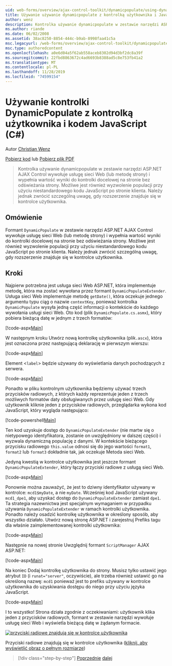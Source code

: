 ```yaml
---
uid: web-forms/overview/ajax-control-toolkit/dynamicpopulate/using-dynamicpopulate-with-a-user-control-and-javascript-cs
title: Używanie używanie dynamicpopulate z kontrolką użytkownika i JavaScript (C#) | Microsoft Docs
author: wenz
description: Kontrolka używanie dynamicpopulate w zestawie narzędzi ASP.NET AJAX Control wywołuje usługę sieci Web (lub metodę strony) i wypełnia wartość wyniki do kontrolki docelowej na t...
ms.author: riande
ms.date: 06/02/2008
ms.assetid: 38ac8250-8854-444c-b9ab-8998faa41c5a
msc.legacyurl: /web-forms/overview/ajax-control-toolkit/dynamicpopulate/using-dynamicpopulate-with-a-user-control-and-javascript-cs
msc.type: authoredcontent
ms.openlocfilehash: a0e6d04a5f62ab558aceb8302d94d3bf2dc8a39f
ms.sourcegitcommit: 22fbd8863672c4ad6693b8388ad5c8e753fb41a2
ms.translationtype: MT
ms.contentlocale: pl-PL
ms.lasthandoff: 11/28/2019
ms.locfileid: "74599154"
---
```

# <a name="using-dynamicpopulate-with-a-user-control-and-javascript-c"></a>Używanie kontrolki DynamicPopulate z kontrolką użytkownika i kodem JavaScript (C#)

Autor [Christian Wenz](https://github.com/wenz)

[Pobierz kod](https://download.microsoft.com/download/d/8/f/d8f2f6f9-1b7c-46ad-9252-e1fc81bdea3e/dynamicpopulate2.cs.zip) lub [Pobierz plik PDF](https://download.microsoft.com/download/b/6/a/b6ae89ee-df69-4c87-9bfb-ad1eb2b23373/dynamicpopulate2CS.pdf)

> Kontrolka używanie dynamicpopulate w zestawie narzędzi ASP.NET AJAX Control wywołuje usługę sieci Web (lub metodę strony) i wypełnia wartość wyniki do kontrolki docelowej na stronie bez odświeżania strony. Możliwe jest również wyzwolenie populacji przy użyciu niestandardowego kodu JavaScript po stronie klienta. Należy jednak zwrócić szczególną uwagę, gdy rozszerzenie znajduje się w kontrolce użytkownika.

## <a name="overview"></a>Omówienie

Formant `DynamicPopulate` w zestawie narzędzi ASP.NET AJAX Control wywołuje usługę sieci Web (lub metodę strony) i wypełnia wartość wyniki do kontrolki docelowej na stronie bez odświeżania strony. Możliwe jest również wyzwolenie populacji przy użyciu niestandardowego kodu JavaScript po stronie klienta. Należy jednak zwrócić szczególną uwagę, gdy rozszerzenie znajduje się w kontrolce użytkownika.

## <a name="steps"></a>Kroki

Najpierw potrzebna jest usługa sieci Web ASP.NET, która implementuje metodę, która ma zostać wywołana przez formant `DynamicPopulateExtender`. Usługa sieci Web implementuje metodę `getDate()`, która oczekuje jednego argumentu typu ciąg o nazwie `contextKey`, ponieważ kontrolka `DynamicPopulate` wysyła jedną część informacji o kontekście do każdego wywołania usługi sieci Web. Oto kod (plik `DynamicPopulate.cs.asmx`), który pobiera bieżącą datę w jednym z trzech formatów:

[!code-aspx[Main](using-dynamicpopulate-with-a-user-control-and-javascript-cs/samples/sample1.aspx)]

W następnym kroku Utwórz nową kontrolkę użytkownika (plik`.ascx`), która jest oznaczona przez następującą deklarację w pierwszym wierszu:

[!code-aspx[Main](using-dynamicpopulate-with-a-user-control-and-javascript-cs/samples/sample2.aspx)]

Element &lt;`label`&gt; będzie używany do wyświetlania danych pochodzących z serwera.

[!code-aspx[Main](using-dynamicpopulate-with-a-user-control-and-javascript-cs/samples/sample3.aspx)]

Ponadto w pliku kontrolnym użytkownika będziemy używać trzech przycisków radiowych, z których każdy reprezentuje jeden z trzech możliwych formatów daty obsługiwanych przez usługę sieci Web. Gdy użytkownik kliknie jeden z przycisków radiowych, przeglądarka wykona kod JavaScript, który wygląda następująco:

[!code-powershell[Main](using-dynamicpopulate-with-a-user-control-and-javascript-cs/samples/sample4.ps1)]

Ten kod uzyskuje dostęp do `DynamicPopulateExtender` (nie martw się o nietypowego identyfikatora, zostanie on uwzględniony w dalszej części) i wyzwala dynamiczną populację z danymi. W kontekście bieżącego przycisku radiowego `this.value` odnosi się do jego wartości `format1`, `format2` lub `format3` dokładnie tak, jak oczekuje Metoda sieci Web.

Jedyną kwestią w kontrolce użytkownika jest jeszcze formant `DynamicPopulateExtender`, który łączy przyciski radiowe z usługą sieci Web.

[!code-aspx[Main](using-dynamicpopulate-with-a-user-control-and-javascript-cs/samples/sample5.aspx)]

Ponownie można zauważyć, że jest to dziwny identyfikator używany w kontrolce: `mcd1$myDate`, a nie `myDate`. Wcześniej kod JavaScript używany `mcd1_dpe1`, aby uzyskać dostęp do `DynamicPopulateExtender` zamiast `dpe1`. Ta strategia nazewnictwa jest specjalnym wymaganiem w przypadku używania `DynamicPopulateExtender` w ramach kontrolki użytkownika. Ponadto należy osadzić kontrolkę użytkownika w określony sposób, aby wszystko działało. Utwórz nową stronę ASP.NET i zarejestruj Prefiks tagu dla właśnie zaimplementowanej kontrolki użytkownika:

[!code-aspx[Main](using-dynamicpopulate-with-a-user-control-and-javascript-cs/samples/sample6.aspx)]

Następnie na nowej stronie Uwzględnij formant `ScriptManager` AJAX ASP.NET:

[!code-aspx[Main](using-dynamicpopulate-with-a-user-control-and-javascript-cs/samples/sample7.aspx)]

Na koniec Dodaj kontrolkę użytkownika do strony. Musisz tylko ustawić jego atrybut `ID` (i `runat="server"`, oczywiście), ale trzeba również ustawić go na określoną nazwę: `mcd1` ponieważ jest to prefiks używany w kontrolce użytkownika do uzyskiwania dostępu do niego przy użyciu języka JavaScript.

[!code-aspx[Main](using-dynamicpopulate-with-a-user-control-and-javascript-cs/samples/sample8.aspx)]

I to wszystko! Strona działa zgodnie z oczekiwaniami: użytkownik klika jeden z przycisków radiowych, formant w zestawie narzędzi wywołuje usługę sieci Web i wyświetla bieżącą datę w żądanym formacie.

[![przyciski radiowe znajdują się w kontrolce użytkownika](using-dynamicpopulate-with-a-user-control-and-javascript-cs/_static/image2.png)](using-dynamicpopulate-with-a-user-control-and-javascript-cs/_static/image1.png)

Przyciski radiowe znajdują się w kontrolce użytkownika ([kliknij, aby wyświetlić obraz o pełnym rozmiarze](using-dynamicpopulate-with-a-user-control-and-javascript-cs/_static/image3.png))

> [!div class="step-by-step"]
> [Poprzednie](dynamically-populating-a-control-using-javascript-code-cs.md)
> [dalej](dynamically-populating-a-control-vb.md)
